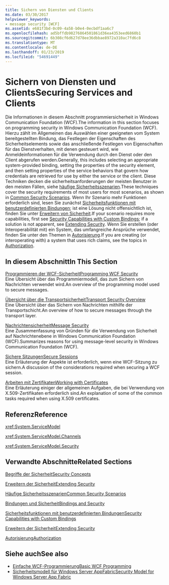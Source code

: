 ```yaml
---
title: Sichern von Diensten und Clients
ms.date: 03/30/2017
helpviewer_keywords:
- message security [WCF]
ms.assetid: e681f3bd-0c09-4a58-b0e4-0ecbdf1aa6c7
ms.openlocfilehash: ad5bffdb98276864501861d36ea4353eed6860b1
ms.sourcegitcommit: 6b308cf6d627d78ee36dbbae8972a310ac7fd6c8
ms.translationtype: MT
ms.contentlocale: de-DE
ms.lasthandoff: 01/23/2019
ms.locfileid: "54691449"
---
```

# <a name="securing-services-and-clients"></a><span data-ttu-id="10a3f-102">Sichern von Diensten und Clients</span><span class="sxs-lookup"><span data-stu-id="10a3f-102">Securing Services and Clients</span></span>
<span data-ttu-id="10a3f-103">Die Informationen in diesem Abschnitt programmiersicherheit in Windows Communication Foundation (WCF).</span><span class="sxs-lookup"><span data-stu-id="10a3f-103">The information in this section focuses on programming security in Windows Communication Foundation (WCF).</span></span> <span data-ttu-id="10a3f-104">Hierzu zählt im Allgemeinen das Auswählen einer geeigneten vom System bereitgestellten Bindung, das Festlegen der Eigenschaften des Sicherheitselements sowie das anschließende Festlegen von Eigenschaften für das Dienstverhalten, mit denen gesteuert wird, wie Anmeldeinformationen für die Verwendung durch den Dienst oder den Client abgerufen werden.</span><span class="sxs-lookup"><span data-stu-id="10a3f-104">Generally, this includes selecting an appropriate system-provided binding, setting the properties of the security element, and then setting properties of the service behaviors that govern how credentials are retrieved for use by either the service or the client.</span></span> <span data-ttu-id="10a3f-105">Diese Techniken decken die sicherheitsanforderungen der meisten Benutzer in den meisten Fällen, siehe [häufige Sicherheitsszenarien](../../../../docs/framework/wcf/feature-details/common-security-scenarios.md).</span><span class="sxs-lookup"><span data-stu-id="10a3f-105">These techniques cover the security requirements of most users for most scenarios, as shown in [Common Security Scenarios](../../../../docs/framework/wcf/feature-details/common-security-scenarios.md).</span></span> <span data-ttu-id="10a3f-106">Wenn Ihr Szenario mehr Funktionen erforderlich sind, lesen Sie zunächst [Sicherheitsfunktionen mit benutzerdefinierten Bindungen](../../../../docs/framework/wcf/feature-details/security-capabilities-with-custom-bindings.md); ist eine Lösung nicht offensichtlich ist, finden Sie unter [Erweitern von Sicherheit](../../../../docs/framework/wcf/extending/extending-security.md).</span><span class="sxs-lookup"><span data-stu-id="10a3f-106">If your scenario requires more capabilities, first see [Security Capabilities with Custom Bindings](../../../../docs/framework/wcf/feature-details/security-capabilities-with-custom-bindings.md); if a solution is not apparent, see [Extending Security](../../../../docs/framework/wcf/extending/extending-security.md).</span></span> <span data-ttu-id="10a3f-107">Wenn Sie erstellen (oder Interoperabilität mit) ein System, das umfangreiche Ansprüche verwendet, finden Sie unter den Themen in [Autorisierung](../../../../docs/framework/wcf/feature-details/authorization-in-wcf.md).</span><span class="sxs-lookup"><span data-stu-id="10a3f-107">If you are creating (or interoperating with) a system that uses rich claims, see the topics in [Authorization](../../../../docs/framework/wcf/feature-details/authorization-in-wcf.md).</span></span>  
  
## <a name="in-this-section"></a><span data-ttu-id="10a3f-108">In diesem Abschnitt</span><span class="sxs-lookup"><span data-stu-id="10a3f-108">In This Section</span></span>  
 [<span data-ttu-id="10a3f-109">Programmieren der WCF-Sicherheit</span><span class="sxs-lookup"><span data-stu-id="10a3f-109">Programming WCF Security</span></span>](../../../../docs/framework/wcf/feature-details/programming-wcf-security.md)  
 <span data-ttu-id="10a3f-110">Eine Übersicht über das Programmiermodell, das zum Sichern von Nachrichten verwendet wird.</span><span class="sxs-lookup"><span data-stu-id="10a3f-110">An overview of the programming model used to secure messages.</span></span>  
  
 [<span data-ttu-id="10a3f-111">Übersicht über die Transportsicherheit</span><span class="sxs-lookup"><span data-stu-id="10a3f-111">Transport Security Overview</span></span>](../../../../docs/framework/wcf/feature-details/transport-security-overview.md)  
 <span data-ttu-id="10a3f-112">Eine Übersicht über das Sichern von Nachrichten mithilfe der Transportschicht.</span><span class="sxs-lookup"><span data-stu-id="10a3f-112">An overview of how to secure messages through the transport layer.</span></span>  
  
 [<span data-ttu-id="10a3f-113">Nachrichtensicherheit</span><span class="sxs-lookup"><span data-stu-id="10a3f-113">Message Security</span></span>](../../../../docs/framework/wcf/feature-details/message-security-in-wcf.md)  
 <span data-ttu-id="10a3f-114">Eine Zusammenfassung von Gründen für die Verwendung von Sicherheit auf Nachrichtenebene in Windows Communication Foundation (WCF).</span><span class="sxs-lookup"><span data-stu-id="10a3f-114">Summarizes reasons for using message-level security in Windows Communication Foundation (WCF).</span></span>  
  
 [<span data-ttu-id="10a3f-115">Sichere Sitzungen</span><span class="sxs-lookup"><span data-stu-id="10a3f-115">Secure Sessions</span></span>](../../../../docs/framework/wcf/feature-details/secure-sessions.md)  
 <span data-ttu-id="10a3f-116">Eine Erläuterung der Aspekte ist erforderlich, wenn eine WCF-Sitzung zu sichern.</span><span class="sxs-lookup"><span data-stu-id="10a3f-116">A discussion of the considerations required when securing a WCF session.</span></span>  
  
 [<span data-ttu-id="10a3f-117">Arbeiten mit Zertifikaten</span><span class="sxs-lookup"><span data-stu-id="10a3f-117">Working with Certificates</span></span>](../../../../docs/framework/wcf/feature-details/working-with-certificates.md)  
 <span data-ttu-id="10a3f-118">Eine Erläuterung einiger der allgemeinen Aufgaben, die bei Verwendung von X.509-Zertifikaten erforderlich sind.</span><span class="sxs-lookup"><span data-stu-id="10a3f-118">An explanation of some of the common tasks required when using X.509 certificates.</span></span>  
  
## <a name="reference"></a><span data-ttu-id="10a3f-119">Referenz</span><span class="sxs-lookup"><span data-stu-id="10a3f-119">Reference</span></span>  
 <xref:System.ServiceModel>  
  
 <xref:System.ServiceModel.Channels>  
  
 <xref:System.ServiceModel.Security>  
  
## <a name="related-sections"></a><span data-ttu-id="10a3f-120">Verwandte Abschnitte</span><span class="sxs-lookup"><span data-stu-id="10a3f-120">Related Sections</span></span>  
 [<span data-ttu-id="10a3f-121">Begriffe der Sicherheit</span><span class="sxs-lookup"><span data-stu-id="10a3f-121">Security Concepts</span></span>](../../../../docs/framework/wcf/feature-details/security-concepts.md)  
  
 [<span data-ttu-id="10a3f-122">Erweitern der Sicherheit</span><span class="sxs-lookup"><span data-stu-id="10a3f-122">Extending Security</span></span>](../../../../docs/framework/wcf/extending/extending-security.md)  
  
 [<span data-ttu-id="10a3f-123">Häufige Sicherheitsszenarien</span><span class="sxs-lookup"><span data-stu-id="10a3f-123">Common Security Scenarios</span></span>](../../../../docs/framework/wcf/feature-details/common-security-scenarios.md)  
  
 [<span data-ttu-id="10a3f-124">Bindungen und Sicherheit</span><span class="sxs-lookup"><span data-stu-id="10a3f-124">Bindings and Security</span></span>](../../../../docs/framework/wcf/feature-details/bindings-and-security.md)  
  
 [<span data-ttu-id="10a3f-125">Sicherheitsfunktionen mit benutzerdefinierten Bindungen</span><span class="sxs-lookup"><span data-stu-id="10a3f-125">Security Capabilities with Custom Bindings</span></span>](../../../../docs/framework/wcf/feature-details/security-capabilities-with-custom-bindings.md)  
  
 [<span data-ttu-id="10a3f-126">Erweitern der Sicherheit</span><span class="sxs-lookup"><span data-stu-id="10a3f-126">Extending Security</span></span>](../../../../docs/framework/wcf/extending/extending-security.md)  
  
 [<span data-ttu-id="10a3f-127">Autorisierung</span><span class="sxs-lookup"><span data-stu-id="10a3f-127">Authorization</span></span>](../../../../docs/framework/wcf/feature-details/authorization-in-wcf.md)  
  
## <a name="see-also"></a><span data-ttu-id="10a3f-128">Siehe auch</span><span class="sxs-lookup"><span data-stu-id="10a3f-128">See also</span></span>
- [<span data-ttu-id="10a3f-129">Einfache WCF-Programmierung</span><span class="sxs-lookup"><span data-stu-id="10a3f-129">Basic WCF Programming</span></span>](../../../../docs/framework/wcf/basic-wcf-programming.md)
- [<span data-ttu-id="10a3f-130">Sicherheitsmodell für Windows Server AppFabric</span><span class="sxs-lookup"><span data-stu-id="10a3f-130">Security Model for Windows Server App Fabric</span></span>](https://go.microsoft.com/fwlink/?LinkID=201279&clcid=0x409)
